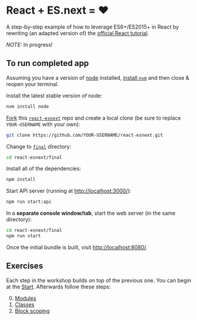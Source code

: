 # React + ES.next = ♥

A step-by-step example of how to leverage ES6+/ES2015+ in React by rewriting (an adapted version of) the [official React tutorial](https://facebook.github.io/react/docs/tutorial.html).

_NOTE:_ In progress!

## To run completed app

Assuming you have a version of [node](https://nodejs.org/en/) installed, [install `nvm`](https://github.com/creationix/nvm#install-script) and then close & reopen your terminal.

Install the latest stable version of node:

```sh
nvm install node
```

[Fork](https://help.github.com/articles/fork-a-repo/) this [`react-esnext`](https://github.com/benmvp/react-esnext) repo and create a local clone (be sure to replace `YOUR-USERNAME` with your own):

```sh
git clone https://github.com/YOUR-USERNAME/react-esnext.git
```

Change to [`final`](final/) directory:

```sh
cd react-esnext/final
```

Install all of the dependencies:

```sh
npm install
```

Start API server (running at [http://localhost:3000/](http://localhost:3000/)):

```sh
npm run start:api
```

In a **separate console window/tab**, start the web server (in the same directory):

```sh
cd react-esnext/final
npm run start
```

Once the initial bundle is built, visit [http://localhost:8080/](http://localhost:8080/).

## Exercises

Each step in the workshop builds on top of the previous one. You can begin at the [Start](00-start/). Afterwards follow these steps:

0. [Modules](01-modules/)
0. [Classes](02-classes/)
0. [Block scoping](03-block-scoping/)
